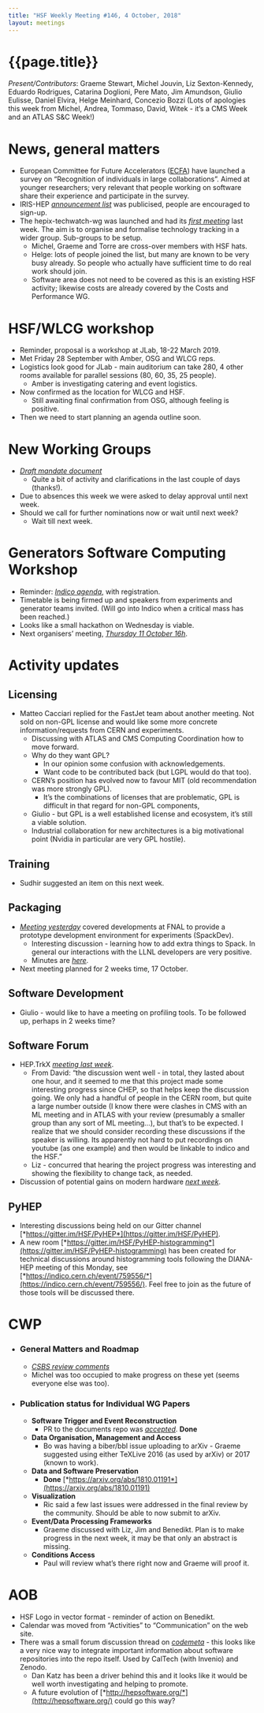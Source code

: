 ```yaml
---
title: "HSF Weekly Meeting #146, 4 October, 2018"
layout: meetings
---
```


# {{page.title}}

*Present/Contributors*: Graeme Stewart, Michel Jouvin, Liz
Sexton-Kennedy, Eduardo Rodrigues, Catarina Doglioni, Pere Mato, Jim
Amundson, Giulio Eulisse, Daniel Elvira, Helge Meinhard, Concezio Bozzi
(Lots of apologies this week from Michel, Andrea, Tommaso, David, Witek -
it’s a CMS Week and an ATLAS S&C Week!)

News, general matters
=====================
-   European Committee for Future Accelerators
    ([ECFA](https://ecfa.web.cern.ch/)) have launched a survey on
    “Recognition of individuals in large collaborations”. Aimed at
    younger researchers; very relevant that people working on software
    share their experience and participate in the survey.
-   IRIS-HEP [*announcement
    list*](https://groups.google.com/a/iris-hep.org/forum/#!forum/announcements)
    was publicised, people are encouraged to sign-up.
-   The hepix-techwatch-wg was launched and had its [*first
    meeting*](https://indico.cern.ch/event/759721/) last week. The aim
    is to organise and formalise technology tracking in a wider group.
    Sub-groups to be setup.
    -   Michel, Graeme and Torre are cross-over members with HSF hats.
    -   Helge: lots of people joined the list, but many are known to be
        very busy already. So people who actually have sufficient time to do
        real work should join.
    -   Software area does not need to be covered as this is an existing HSF
        activity; likewise costs are already covered by the Costs and
        Performance WG.

HSF/WLCG workshop
=================
-   Reminder, proposal is a workshop at JLab, 18-22 March 2019.
-   Met Friday 28 September with Amber, OSG and WLCG reps.
-   Logistics look good for JLab - main auditorium can take 280, 4 other
    rooms available for parallel sessions (80, 60, 35, 25 people).
    -   Amber is investigating catering and event logistics.
-   Now confirmed as the location for WLCG and HSF.
    -   Still awaiting final confirmation from OSG, although feeling is
        positive.
-   Then we need to start planning an agenda outline soon.

New Working Groups
==================
-   [*Draft mandate
    document*](https://docs.google.com/document/d/1lvgBqCk1kWgY90iAkjl84eLbO3b1qllEDRvG8FVfemI/edit?usp=sharing)
    -   Quite a bit of activity and clarifications in the last couple of
        days (thanks!).
-   Due to absences this week we were asked to delay approval until next
    week.
-   Should we call for further nominations now or wait until next week?
    -   Wait till next week.

Generators Software Computing Workshop
======================================
-   Reminder: [*Indico agenda*](https://indico.cern.ch/event/751693/),
    with registration.
-   Timetable is being firmed up and speakers from experiments and
    generator teams invited. (Will go into Indico when a critical mass
    has been reached.)
-   Looks like a small hackathon on Wednesday is viable.
-   Next organisers’ meeting, [*Thursday 11 October
    16h*](https://indico.cern.ch/event/763170/).

Activity updates
================

Licensing
---------
-   Matteo Cacciari replied for the FastJet team about another meeting.
    Not sold on non-GPL license and would like some more concrete
    information/requests from CERN and experiments.
    -   Discussing with ATLAS and CMS Computing Coordination how to move
        forward.
    -   Why do they want GPL?
        -   In our opinion some confusion with acknowledgements.
        -   Want code to be contributed back (but LGPL would do that too).
    -   CERN’s position has evolved now to favour MIT (old recommendation was
        more strongly GPL).
        -   It’s the combinations of licenses that are problematic, GPL is
            difficult in that regard for non-GPL components,
    -   Giulio - but GPL is a well established license and ecosystem,
        it’s still a viable solution.
    -   Industrial collaboration for new architectures is a big
        motivational point (Nvidia in particular are very GPL
        hostile).

Training
--------
-   Sudhir suggested an item on this next week.

Packaging
---------
-   [*Meeting yesterday*](https://indico.cern.ch/event/758817/) covered
    developments at FNAL to provide a prototype development
    environment for experiments (SpackDev).
    -   Interesting discussion - learning how to add extra things to
        Spack. In general our interactions with the LLNL developers
        are very positive.
    -   Minutes are
        [*here*](https://github.com/HSF/hsf.github.io/pull/385).
-   Next meeting planned for 2 weeks
    time, 17 October.

Software Development
--------------------
-   Giulio - would like to have a meeting on profiling tools. To be
    followed up, perhaps in 2 weeks time?

Software Forum
---------------
-   HEP.TrkX [*meeting last
    week*](https://indico.cern.ch/event/745416/).
    -   From David: “the discussion went well - in total, they lasted
        about one hour, and it seemed to me that this project made
        some interesting progress since CHEP, so that helps keep the
        discussion going. We only had a handful of people in the CERN
        room, but quite a large number outside (I know there were
        clashes in CMS with an ML meeting and in ATLAS with your
        review (presumably a smaller group than any sort of ML
        meeting...), but that’s to be expected. I realize that we
        should consider recording these discussions if the speaker is
        willing. Its apparently not hard to put recordings on youtube
        (as one example) and then would be linkable to indico and the
        HSF.”
    -   Liz - concurred that hearing the project progress was
        interesting and showing the flexibility to change tack, as needed.
-   Discussion of potential gains on modern hardware [*next
    week*](https://indico.cern.ch/event/745286/).

PyHEP
-----
-   Interesting discussions being held on our Gitter channel
    [*https://gitter.im/HSF/PyHEP*](https://gitter.im/HSF/PyHEP).
-   A new room
    [*https://gitter.im/HSF/PyHEP-histogramming*](https://gitter.im/HSF/PyHEP-histogramming)
    has been created for technical discussions around histogramming
    tools following the DIANA-HEP meeting of this Monday, see
    [*https://indico.cern.ch/event/759556/*](https://indico.cern.ch/event/759556/).
    Feel free to join as the future of those tools will be discussed
    there.

CWP
===
-   ### General Matters and Roadmap
    -   [*CSBS review
        comments*](https://docs.google.com/document/d/16T2RRu1LmAyXTgtKjyWgOwZR8zsVOw2Y1SCntot3_NU/edit?usp=sharing)
    -   Michel was too occupied to make progress on these yet (seems
        everyone else was too).
-   ### Publication status for Individual WG Papers
    -   **Software Trigger and Event Reconstruction**
        -   PR to the documents repo was
            [*accepted*](https://github.com/HSF/documents/pull/102). **Done**
    -   **Data Organisation, Management and Access**
        -   Bo was having a biber/bbl issue uploading to arXiv - Graeme
            suggested using either TeXLive 2016 (as used by arXiv) or
            2017 (known to work).
    -   **Data and Software Preservation**
        -   **Done**
            [*https://arxiv.org/abs/1810.01191*](https://arxiv.org/abs/1810.01191)
    -   **Visualization**
        -   Ric said a few last issues were addressed in the final
            review by the community. Should be able to now submit to
            arXiv.
    -   **Event/Data Processing Frameworks**
        -   Graeme discussed with Liz, Jim and Benedikt. Plan is to make
            progress in the next week, it may be that only an abstract
            is missing.
    -   **Conditions Access**
        -   Paul will review what’s there right now and Graeme will
            proof it.

AOB
===
-   HSF Logo in vector format - reminder of action on Benedikt.
-   Calendar was moved from “Activities” to “Communication” on the web
    site.
-   There was a small forum discussion thread on
    [*codemeta*](https://codemeta.github.io/) - this looks like a very
    nice way to integrate important information about software
    repositories into the repo itself. Used by CalTech (with Invenio)
    and Zenodo.
    -   Dan Katz has been a driver behind this and it looks like it
        would be well worth investigating and helping to promote.
    -   A future evolution of
        [*http://hepsoftware.org/*](http://hepsoftware.org/) could go
        this way?
